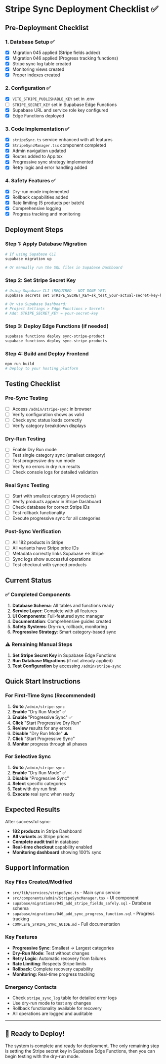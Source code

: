 # Stripe Sync Deployment Checklist ✅

## Pre-Deployment Checklist

### 1. Database Setup ✅
- [x] Migration 045 applied (Stripe fields added)
- [x] Migration 046 applied (Progress tracking functions)
- [x] Stripe sync log table created
- [x] Monitoring views created
- [x] Proper indexes created

### 2. Configuration ✅
- [x] `VITE_STRIPE_PUBLISHABLE_KEY` set in .env
- [ ] `STRIPE_SECRET_KEY` set in Supabase Edge Functions
- [x] Supabase URL and service role key configured
- [x] Edge Functions deployed

### 3. Code Implementation ✅
- [x] `stripeSync.ts` service enhanced with all features
- [x] `StripeSyncManager.tsx` component completed
- [x] Admin navigation updated
- [x] Routes added to App.tsx
- [x] Progressive sync strategy implemented
- [x] Retry logic and error handling added

### 4. Safety Features ✅
- [x] Dry-run mode implemented
- [x] Rollback capabilities added
- [x] Rate limiting (5 products per batch)
- [x] Comprehensive logging
- [x] Progress tracking and monitoring

## Deployment Steps

### Step 1: Apply Database Migration
```bash
# If using Supabase CLI
supabase migration up

# Or manually run the SQL files in Supabase Dashboard
```

### Step 2: Set Stripe Secret Key
```bash
# Using Supabase CLI (REQUIRED - NOT DONE YET)
supabase secrets set STRIPE_SECRET_KEY=sk_test_your-actual-secret-key-here

# Or via Supabase Dashboard:
# Project Settings > Edge Functions > Secrets
# Add: STRIPE_SECRET_KEY = your-secret-key
```

### Step 3: Deploy Edge Functions (if needed)
```bash
supabase functions deploy sync-stripe-product
supabase functions deploy sync-stripe-products
```

### Step 4: Build and Deploy Frontend
```bash
npm run build
# Deploy to your hosting platform
```

## Testing Checklist

### Pre-Sync Testing
- [ ] Access `/admin/stripe-sync` in browser
- [ ] Verify configuration shows as valid
- [ ] Check sync status loads correctly
- [ ] Verify category breakdown displays

### Dry-Run Testing
- [ ] Enable Dry Run mode
- [ ] Test single category sync (smallest category)
- [ ] Test progressive dry run mode
- [ ] Verify no errors in dry run results
- [ ] Check console logs for detailed validation

### Real Sync Testing
- [ ] Start with smallest category (4 products)
- [ ] Verify products appear in Stripe Dashboard
- [ ] Check database for correct Stripe IDs
- [ ] Test rollback functionality
- [ ] Execute progressive sync for all categories

### Post-Sync Verification
- [ ] All 182 products in Stripe
- [ ] All variants have Stripe price IDs
- [ ] Metadata correctly links Supabase ↔ Stripe
- [ ] Sync logs show successful operations
- [ ] Test checkout with synced products

## Current Status

### ✅ Completed Components
1. **Database Schema**: All tables and functions ready
2. **Service Layer**: Complete with all features
3. **UI Components**: Full-featured sync manager
4. **Documentation**: Comprehensive guides created
5. **Safety Systems**: Dry-run, rollback, monitoring
6. **Progressive Strategy**: Smart category-based sync

### ⚠️ Remaining Manual Steps
1. **Set Stripe Secret Key** in Supabase Edge Functions
2. **Run Database Migrations** (if not already applied)
3. **Test Configuration** by accessing `/admin/stripe-sync`

## Quick Start Instructions

### For First-Time Sync (Recommended)
1. **Go to** `/admin/stripe-sync`
2. **Enable** "Dry Run Mode" ✅
3. **Enable** "Progressive Sync" ✅  
4. **Click** "Start Progressive Dry Run"
5. **Review** results for any errors
6. **Disable** "Dry Run Mode" ⚠️
7. **Click** "Start Progressive Sync"
8. **Monitor** progress through all phases

### For Selective Sync
1. **Go to** `/admin/stripe-sync`
2. **Enable** "Dry Run Mode" ✅
3. **Disable** "Progressive Sync"
4. **Select** specific categories
5. **Test** with dry run first
6. **Execute** real sync when ready

## Expected Results

After successful sync:
- **182 products** in Stripe Dashboard
- **All variants** as Stripe prices
- **Complete audit trail** in database
- **Real-time checkout** capability enabled
- **Monitoring dashboard** showing 100% sync

## Support Information

### Key Files Created/Modified
- `src/lib/services/stripeSync.ts` - Main sync service
- `src/components/admin/StripeSyncManager.tsx` - UI component  
- `supabase/migrations/045_add_stripe_fields_safely.sql` - Database schema
- `supabase/migrations/046_add_sync_progress_function.sql` - Progress tracking
- `COMPLETE_STRIPE_SYNC_GUIDE.md` - Full documentation

### Key Features
- **Progressive Sync**: Smallest → Largest categories
- **Dry-Run Mode**: Test without changes
- **Retry Logic**: Automatic recovery from failures
- **Rate Limiting**: Respects Stripe limits
- **Rollback**: Complete recovery capability
- **Monitoring**: Real-time progress tracking

### Emergency Contacts
- Check `stripe_sync_log` table for detailed error logs
- Use dry-run mode to test any changes
- Rollback functionality available for recovery
- All operations are logged and auditable

---

## 🚀 Ready to Deploy!

The system is complete and ready for deployment. The only remaining step is setting the Stripe secret key in Supabase Edge Functions, then you can begin testing with the dry-run mode.
